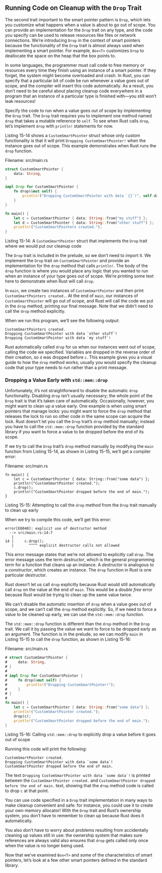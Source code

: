 ## Running Code on Cleanup with the `Drop` Trait

The second trait important to the smart pointer pattern is `Drop`, which lets
you customize what happens when a value is about to go out of scope. You can
provide an implementation for the `Drop` trait on any type, and the code you
specify can be used to release resources like files or network connections.
We’re introducing `Drop` in the context of smart pointers because the
functionality of the `Drop` trait is almost always used when implementing a
smart pointer. For example, `Box<T>` customizes `Drop` to deallocate the space
on the heap that the box points to.

In some languages, the programmer must call code to free memory or resources
every time they finish using an instance of a smart pointer. If they forget,
the system might become overloaded and crash. In Rust, you can specify that a
particular bit of code be run whenever a value goes out of scope, and the
compiler will insert this code automatically. As a result, you don’t need to be
careful about placing cleanup code everywhere in a program that an instance of
a particular type is finished with—you still won’t leak resources!

Specify the code to run when a value goes out of scope by implementing the
`Drop` trait. The `Drop` trait requires you to implement one method named
`drop` that takes a mutable reference to `self`. To see when Rust calls `drop`,
let’s implement `drop` with `println!` statements for now.

Listing 15-14 shows a `CustomSmartPointer` struct whose only custom
functionality is that it will print `Dropping CustomSmartPointer!` when the
instance goes out of scope. This example demonstrates when Rust runs the `drop`
function.

<span class="filename">Filename: src/main.rs</span>

```rust
struct CustomSmartPointer {
    data: String,
}

impl Drop for CustomSmartPointer {
    fn drop(&mut self) {
        println!("Dropping CustomSmartPointer with data `{}`!", self.data);
    }
}

fn main() {
    let c = CustomSmartPointer { data: String::from("my stuff") };
    let d = CustomSmartPointer { data: String::from("other stuff") };
    println!("CustomSmartPointers created.");
}
```

<span class="caption">Listing 15-14: A `CustomSmartPointer` struct that
implements the `Drop` trait where we would put our cleanup code</span>

The `Drop` trait is included in the prelude, so we don’t need to import it. We
implement the `Drop` trait on `CustomSmartPointer` and provide an
implementation for the `drop` method that calls `println!`. The body of the
`drop` function is where you would place any logic that you wanted to run when
an instance of your type goes out of scope. We’re printing some text here to
demonstrate when Rust will call `drop`.

In `main`, we create two instances of `CustomSmartPointer` and then print
`CustomSmartPointers created.`. At the end of `main`, our instances of
`CustomSmartPointer` will go out of scope, and Rust will call the code we put
in the `drop` method, printing our final message. Note that we didn’t need to
call the `drop` method explicitly.

When we run this program, we’ll see the following output:

```text
CustomSmartPointers created.
Dropping CustomSmartPointer with data `other stuff`!
Dropping CustomSmartPointer with data `my stuff`!
```

Rust automatically called `drop` for us when our instances went out of scope,
calling the code we specified. Variables are dropped in the reverse order of
their creation, so `d` was dropped before `c`. This example gives you a visual
guide to how the `drop` method works; usually you would specify the cleanup
code that your type needs to run rather than a print message.

### Dropping a Value Early with `std::mem::drop`

Unfortunately, it’s not straightforward to disable the automatic `drop`
functionality. Disabling `drop` isn’t usually necessary; the whole point of the
`Drop` trait is that it’s taken care of automatically. Occasionally, however,
you might want to clean up a value early. One example is when using smart
pointers that manage locks: you might want to force the `drop` method that
releases the lock to run so other code in the same scope can acquire the lock.
Rust doesn’t let you call the `Drop` trait’s `drop` method manually; instead
you have to call the `std::mem::drop` function provided by the standard library
if you want to force a value to be dropped before the end of its scope.

If we try to call the `Drop` trait’s `drop` method manually by modifying the
`main` function from Listing 15-14, as shown in Listing 15-15, we’ll get a
compiler error:

<span class="filename">Filename: src/main.rs</span>

```rust,ignore,does_not_compile
fn main() {
    let c = CustomSmartPointer { data: String::from("some data") };
    println!("CustomSmartPointer created.");
    c.drop();
    println!("CustomSmartPointer dropped before the end of main.");
}
```

<span class="caption">Listing 15-15: Attempting to call the `drop` method from
the `Drop` trait manually to clean up early</span>

When we try to compile this code, we’ll get this error:

```text
error[E0040]: explicit use of destructor method
  --> src/main.rs:14:7
   |
14 |     c.drop();
   |       ^^^^ explicit destructor calls not allowed
```

This error message states that we’re not allowed to explicitly call `drop`. The
error message uses the term *destructor*, which is the general programming term
for a function that cleans up an instance. A *destructor* is analogous to a
*constructor*, which creates an instance. The `drop` function in Rust is one
particular destructor.

Rust doesn’t let us call `drop` explicitly because Rust would still
automatically call `drop` on the value at the end of `main`. This would be a
*double free* error because Rust would be trying to clean up the same value
twice.

We can’t disable the automatic insertion of `drop` when a value goes out of
scope, and we can’t call the `drop` method explicitly. So, if we need to force
a value to be cleaned up early, we can use the `std::mem::drop` function.

The `std::mem::drop` function is different than the `drop` method in the `Drop`
trait. We call it by passing the value we want to force to be dropped early as
an argument. The function is in the prelude, so we can modify `main` in Listing
15-15 to call the `drop` function, as shown in Listing 15-16:

<span class="filename">Filename: src/main.rs</span>

```rust
# struct CustomSmartPointer {
#     data: String,
# }
#
# impl Drop for CustomSmartPointer {
#     fn drop(&mut self) {
#         println!("Dropping CustomSmartPointer!");
#     }
# }
#
fn main() {
    let c = CustomSmartPointer { data: String::from("some data") };
    println!("CustomSmartPointer created.");
    drop(c);
    println!("CustomSmartPointer dropped before the end of main.");
}
```

<span class="caption">Listing 15-16: Calling `std::mem::drop` to explicitly
drop a value before it goes out of scope</span>

Running this code will print the following:

```text
CustomSmartPointer created.
Dropping CustomSmartPointer with data `some data`!
CustomSmartPointer dropped before the end of main.
```

The text ```Dropping CustomSmartPointer with data `some data`!``` is printed
between the `CustomSmartPointer created.` and `CustomSmartPointer dropped
before the end of main.` text, showing that the `drop` method code is called to
drop `c` at that point.

You can use code specified in a `Drop` trait implementation in many ways to
make cleanup convenient and safe: for instance, you could use it to create your
own memory allocator! With the `Drop` trait and Rust’s ownership system, you
don’t have to remember to clean up because Rust does it automatically.

You also don’t have to worry about problems resulting from accidentally
cleaning up values still in use: the ownership system that makes sure
references are always valid also ensures that `drop` gets called only once when
the value is no longer being used.

Now that we’ve examined `Box<T>` and some of the characteristics of smart
pointers, let’s look at a few other smart pointers defined in the standard
library.
